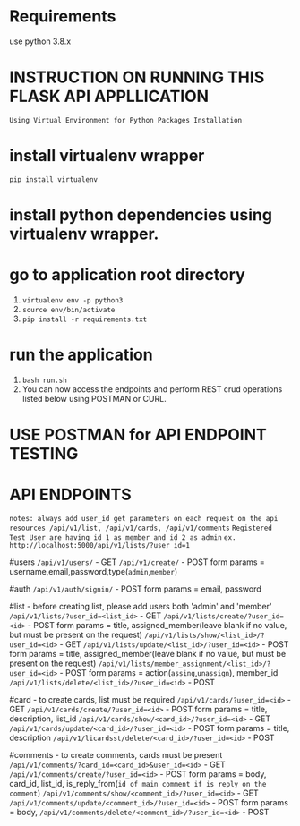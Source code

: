 # Requirements
use python 3.8.x

# INSTRUCTION ON RUNNING THIS FLASK API APPLLICATION
`Using Virtual Environment for Python Packages Installation`

# install virtualenv wrapper
`pip install virtualenv`

# install python dependencies using virtualenv wrapper.
# go to application root directory
1. `virtualenv env -p python3`
2. `source env/bin/activate`
3. `pip install -r requirements.txt`
# run the application
1. `bash run.sh`
2. You can now access the endpoints and perform REST crud operations listed below using POSTMAN or CURL.

# USE POSTMAN for API ENDPOINT TESTING
# API ENDPOINTS
`notes: always add user_id get parameters on each request on the api resources /api/v1/list, /api/v1/cards, /api/v1/comments`
`Registered Test User are having id 1 as member and id 2 as admin`
`ex. http://localhost:5000/api/v1/lists/?user_id=1`

#users
`/api/v1/users/` - GET
`/api/v1/create/` - POST form params = username,email,password,type(`admin`,`member`)

#auth
`/api/v1/auth/signin/` - POST form params = email, password

#list - before creating list, please add users both 'admin' and 'member'
`/api/v1/lists/?user_id=<list_id>` - GET
`/api/v1/lists/create/?user_id=<id>` - POST form params = title, assigned_member(leave blank if no value, but must be present on the request)
`/api/v1/lists/show/<list_id>/?user_id=<id>` - GET
`/api/v1/lists/update/<list_id>/?user_id=<id>` - POST form params = title, assigned_member(leave blank if no value, but must be present on the request)
`/api/v1/lists/member_assignment/<list_id>/?user_id=<id>` - POST form params = action(`assing`,`unassign`), member_id
`/api/v1/lists/delete/<list_id>/?user_id=<id>` - POST


#card - to create cards, list must be required
`/api/v1/cards/?user_id=<id>` - GET
`/api/v1/cards/create/?user_id=<id>` - POST form params = title, description, list_id
`/api/v1/cards/show/<card_id>/?user_id=<id>` - GET
`/api/v1/cards/update/<card_id>/?user_id=<id>` - POST form params = title, description
`/api/v1/licardsst/delete/<card_id>/?user_id=<id>` - POST


#comments - to create comments, cards must be present
`/api/v1/comments/?card_id=<card_id>&user_id=<id>` - GET
`/api/v1/comments/create/?user_id=<id>` - POST form params = body, card_id, list_id, is_reply_from(`id of main comment if is reply on the comment`)
`/api/v1/comments/show/<comment_id>/?user_id=<id>` - GET
`/api/v1/comments/update/<comment_id>/?user_id=<id>` - POST form params = body,
`/api/v1/comments/delete/<comment_id>/?user_id=<id>` - POST